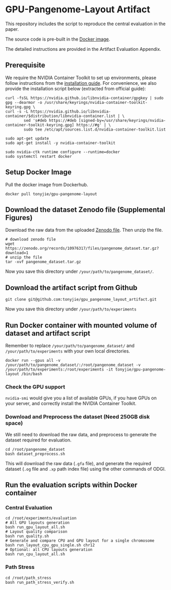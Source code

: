 # GPU-Pangenome-Layout Artifact
This repository includes the script to reproduce the central evaluation in the paper. 

The source code is pre-built in the [Docker image](https://hub.docker.com/r/tonyjie/gpu-pangenome-layout). 

The detailed instructions are provided in the Artifact Evaluation Appendix. 


## Prerequisite
We require the NVIDIA Container Toolkit to set up environments, please follow instructions from the [installation guide](https://docs.nvidia.com/datacenter/cloud-native/container-toolkit/latest/install-guide.html#installation). For convenience, we also provide the installation script below (extracted from official guide):

```
curl -fsSL https://nvidia.github.io/libnvidia-container/gpgkey | sudo gpg --dearmor -o /usr/share/keyrings/nvidia-container-toolkit-keyring.gpg \
curl -s -L https://nvidia.github.io/libnvidia-container/$distribution/libnvidia-container.list | \
        sed 's#deb https://#deb [signed-by=/usr/share/keyrings/nvidia-container-toolkit-keyring.gpg] https://#g' | \
        sudo tee /etc/apt/sources.list.d/nvidia-container-toolkit.list

sudo apt-get update
sudo apt-get install -y nvidia-container-toolkit

sudo nvidia-ctk runtime configure --runtime=docker
sudo systemctl restart docker
```

## Setup Docker Image
Pull the docker image from Dockerhub. 
```
docker pull tonyjie/gpu-pangenome-layout
```

## Download the dataset Zenodo file (Supplemental Figures)
Download the raw data from the uploaded [Zenodo file](https://zenodo.org/records/10976317). Then unzip the file. 


```
# download zenodo file
wget https://zenodo.org/records/10976317/files/pangenome_dataset.tar.gz?download=1
# unzip the file
tar -xvf pangenome_dataset.tar.gz
```
Now you save this directory under `/your/path/to/pangenome_dataset/`. 


## Download the artifact script from Github
```
git clone git@github.com:tonyjie/gpu_pangenome_layout_artifact.git
```
Now you save this directory under `/your/path/to/experiments`

## Run Docker container with mounted volume of dataset and artifact script
Remember to replace `/your/path/to/pangenome_dataset/` and `/your/path/to/experiments` with your own local directories. 

```
docker run --gpus all -v /your/path/to/pangenome_dataset/:/root/pangenome_dataset -v /your/path/to/experiments:/root/experiments -it tonyjie/gpu-pangenome-layout /bin/bash
```

### Check the GPU support
`nvidia-smi` would give you a list of available GPUs, if you have GPUs on your server, and correctly install the NVIDIA Container Toolkit. 

### Download and Preprocess the dataset (Need 250GB disk space)
We still need to download the raw data, and preprocess to generate the dataset required for evaluation. 

```
cd /root/pangenome_dataset
bash dataset_preprocess.sh
```
This will download the raw data (`.gfa` file), and generate the required dataset (`.og` file and `.xp` path index file) using the other commands of ODGI. 


## Run the evaluation scripts within Docker container

### Central Evaluation
```
cd /root/experiments/evaluation
# All GPU layouts generation
bash run_gpu_layout_all.sh
# Layout quality comparison
bash run_quality.sh
# Generate and compare CPU and GPU layout for a single chromosome
bash run_layout_cpu_gpu_single.sh chr12
# Optional: all CPU layouts generation
bash run_cpu_layout_all.sh
```

### Path Stress
```
cd /root/path_stress
bash run_path_stress_verify.sh
```